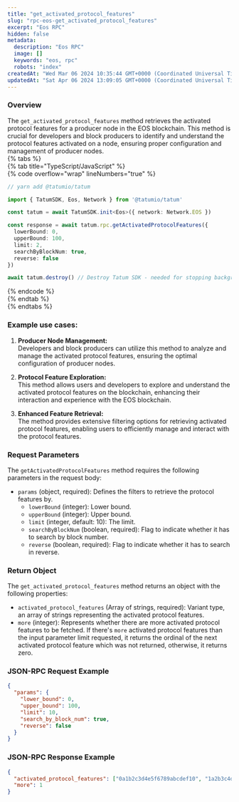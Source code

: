 ```yaml
---
title: "get_activated_protocol_features"
slug: "rpc-eos-get_activated_protocol_features"
excerpt: "Eos RPC"
hidden: false
metadata: 
  description: "Eos RPC"
  image: []
  keywords: "eos, rpc"
  robots: "index"
createdAt: "Wed Mar 06 2024 10:35:44 GMT+0000 (Coordinated Universal Time)"
updatedAt: "Sat Apr 06 2024 13:09:05 GMT+0000 (Coordinated Universal Time)"
---
```




### Overview

The `get_activated_protocol_features` method retrieves the activated protocol features for a producer node in the EOS blockchain. This method is crucial for developers and block producers to identify and understand the protocol features activated on a node, ensuring proper configuration and management of producer nodes.  
{% tabs %}  
{% tab title="TypeScript/JavaScript" %}  
{% code overflow="wrap" lineNumbers="true" %}

```typescript
// yarn add @tatumio/tatum

import { TatumSDK, Eos, Network } from '@tatumio/tatum'

const tatum = await TatumSDK.init<Eos>({ network: Network.EOS })

const response = await tatum.rpc.getActivatedProtocolFeatures({
  lowerBound: 0,
  upperBound: 100,
  limit: 2,
  searchByBlockNum: true,
  reverse: false
})

await tatum.destroy() // Destroy Tatum SDK - needed for stopping background jobs
```

{% endcode %}  
{% endtab %}  
{% endtabs %}

### Example use cases:

1. **Producer Node Management:**  
   Developers and block producers can utilize this method to analyze and manage the activated protocol features, ensuring the optimal configuration of producer nodes.

2. **Protocol Feature Exploration:**  
   This method allows users and developers to explore and understand the activated protocol features on the blockchain, enhancing their interaction and experience with the EOS blockchain.

3. **Enhanced Feature Retrieval:**  
   The method provides extensive filtering options for retrieving activated protocol features, enabling users to efficiently manage and interact with the protocol features.

### Request Parameters

The `getActivatedProtocolFeatures` method requires the following parameters in the request body:

- `params` (object, required): Defines the filters to retrieve the protocol features by.
  - `lowerBound` (integer): Lower bound.
  - `upperBound` (integer): Upper bound.
  - `limit` (integer, default: 10): The limit.
  - `searchByBlockNum` (boolean, required): Flag to indicate whether it has to search by block number.
  - `reverse` (boolean, required): Flag to indicate whether it has to search in reverse.

### Return Object

The `get_activated_protocol_features` method returns an object with the following properties:

- `activated_protocol_features` (Array of strings, required): Variant type, an array of strings representing the activated protocol features.
- `more` (integer): Represents whether there are more activated protocol features to be fetched. If there's `more` activated protocol features than the input parameter limit requested, it returns the ordinal of the next activated protocol feature which was not returned, otherwise, it returns zero.

### JSON-RPC Request Example

```json
{
  "params": {
    "lower_bound": 0,
    "upper_bound": 100,
    "limit": 10,
    "search_by_block_num": true,
    "reverse": false
  }
}
```

### JSON-RPC Response Example

```json
{
  "activated_protocol_features": ["0a1b2c3d4e5f6789abcdef10", "1a2b3c4d5e6f7890abcdef01"],
  "more": 1
}
```
